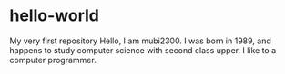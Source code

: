 # hello-world
My very first repository
Hello, I am mubi2300.
I was born in 1989,
and happens to study computer science with second class upper.
I like to a computer programmer.

